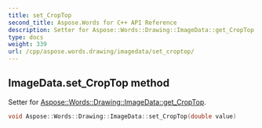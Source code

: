 ```yaml
---
title: set_CropTop
second_title: Aspose.Words for C++ API Reference
description: Setter for Aspose::Words::Drawing::ImageData::get_CropTop. 
type: docs
weight: 339
url: /cpp/aspose.words.drawing/imagedata/set_croptop/
---
```

## ImageData.set_CropTop method


Setter for [Aspose::Words::Drawing::ImageData::get_CropTop](../get_croptop/).

```cpp
void Aspose::Words::Drawing::ImageData::set_CropTop(double value)
```

